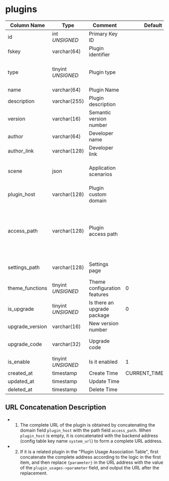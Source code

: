 # plugins

| Column Name | Type | Comment | Default | Null | Remark |
| --- | --- | --- | --- | --- | --- |
| id | int *UNSIGNED* | Primary Key ID |  | NO | Auto Increment |
| fskey | varchar(64) | Plugin identifier |  | NO | **Unique**, PascalCase format |
| type | tinyint *UNSIGNED* | Plugin type  |  | NO | 1.Extension plugin / 2.Control panel / 3.Website engine / 4.Theme template |
| name | varchar(64) | Plugin Name |  | NO |  |
| description | varchar(255) | Plugin description  |  | NO |  |
| version | varchar(16) | Semantic version number |  | NO | Display version number |
| author | varchar(64) | Developer name |  | NO |  |
| author_link | varchar(128) | Developer link |  | YES |  |
| scene | json | Application scenarios |  | YES | Supported application scenario parameters<br>Format: `["apiKey","register"]` |
| plugin_host | varchar(128) | Plugin custom domain |  | YES | Starts with `http://` or` https://`, without trailing / |
| access_path | varchar(128) | Plugin access path |  | YES | Relative path, supports variable names<br>When the `plugin_host` field is empty, it is concatenated with the "backend domain" to form a complete URL |
| settings_path | varchar(128) | Settings page |  | YES | Relative path, empty means no settings page |
| theme_functions | tinyint *UNSIGNED* | Theme configuration features | 0 | NO | 0.None / 1.Yes |
| is_upgrade | tinyint *UNSIGNED* | Is there an upgrade package | 0 | NO | 0.No / 1.Yes |
| upgrade_version | varchar(16) | New version number |  | YES |  |
| upgrade_code | varchar(32) | Upgrade code |  | YES | Official application market upgrade certificate |
| is_enable | tinyint *UNSIGNED* | Is it enabled | 1 | NO | 0.Disabled / 1.Enabled |
| created_at | timestamp | Create Time | CURRENT_TIMESTAMP | NO  |  |
| updated_at | timestamp | Update Time |  | NO  |  |
| deleted_at | timestamp | Delete Time |  | YES |  |

## URL Concatenation Description

- 1. The complete URL of the plugin is obtained by concatenating the domain field `plugin_host` with the path field `access_path`. When `plugin_host` is empty, it is concatenated with the backend address (config table key name `system_url`) to form a complete URL address.
- 2. If it is a related plugin in the "Plugin Usage Association Table", first concatenate the complete address according to the logic in the first item, and then replace `{parameter}` in the URL address with the value of the `plugin_usages->parameter` field, and output the URL after the replacement.
